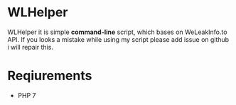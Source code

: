 # WLHelper

WLHelper it is simple **command-line** script, which bases on WeLeakInfo.to API.
If you looks a mistake while using my script please add issue on github i will repair this.

# Reqiurements

- PHP 7
